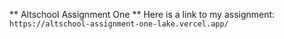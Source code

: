 ** Altschool Assignment One **
Here is a link to my assignment:
``` https://altschool-assignment-one-lake.vercel.app/ ```
